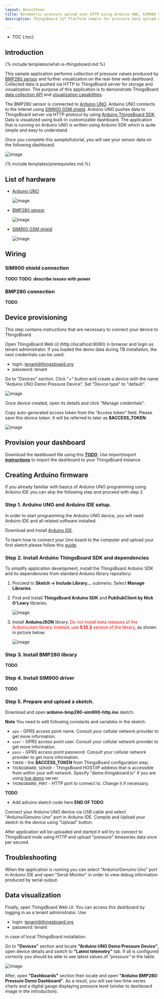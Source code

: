```yaml
---
layout: docwithnav
title: Barometric pressure upload over HTTP using Arduino UNO, SIM900 Shield and BPM280 sensor
description: ThingsBoard IoT Platform sample for pressure data upload over HTTP using Arduino UNO, SIM900 GSM shield and BMP280 sensor.

---
```


* TOC
{:toc}

## Introduction

{% include templates/what-is-thingsboard.md %}

This sample application performs collection of pressure values produced by [BMP280 sensor](https://www.bosch-sensortec.com/bst/products/all_products/bmp280) and further visualization on the real-time web dashboard.
Collected data is pushed via HTTP to ThingsBoard server for storage and visualization.
The purpose of this application is to demonstrate ThingsBoard [data collection API](/docs/user-guide/telemetry/) and [visualization capabilities](/docs/user-guide/visualization/).

The BMP280 sensor is connected to [Arduino UNO](https://en.wikipedia.org/wiki/Arduino).
Arduino UNO connects to the Intenet using [SIM900 GSM shield](https://www.amazon.com/SIM900-GPRS-Shield-module-Board/dp/B00X378PNQ).
Arduino UNO pushes data to ThingsBoard server via HTTP protocol by using [Arduino ThingsBoard SDK](https://github.com/thingsboard/ThingsBoard-Arduino-MQTT-SDK).
Data is visualized using built-in customizable dashboard.
The application that is running on Arduino UNO is written using Arduino SDK which is quite simple and easy to understand.

Once you complete this sample/tutorial, you will see your sensor data on the following dashboard.

![image](http://via.placeholder.com/640x360)

{% include templates/prerequisites.md %}

## List of hardware

 - [Arduino UNO](https://store.arduino.cc/product/GBX00066)

   ![image](/images/samples/arduino/pressure/arduino-uno-pinout.png)

 - [BMP280 sensor](https://www.bosch-sensortec.com/bst/products/all_products/bmp280)

   ![image](/images/samples/arduino/pressure/bmp280-sensor.jpg)

 - [SIM900 GSM shield](https://makeradvisor.com/tools/sim900-gsm-gprs-shield/)

   ![image](/images/samples/arduino/pressure/gsm-shield.jpg)

## Wiring

### SIM900 shield connection

**TODO**
**TODO: describe issues with power**

### BMP280 connection

**TODO**

## Device provisioning

This step contains instructions that are necessary to connect your device to ThingsBoard.

Open ThingsBoard Web UI (http://localhost:8080) in browser and login as tenant administrator.
If you loaded the demo data during TB installation, the next credentials can be used:

 - login: tenant@thingsboard.org
 - password: tenant

Go to "Devices" section. Click "+" button and create a device with the name "Arduino UNO Demo Pressure Device". Set "Device type" to "default".

![image](http://via.placeholder.com/640x360)

Once device created, open its details and click "Manage credentials".

Copy auto-generated access token from the "Access token" field. Please save this device token. It will be referred to later as **$ACCESS_TOKEN**.

![image](http://via.placeholder.com/640x360)

## Provision your dashboard

Download the dashboard file using this [**TODO**]().
Use import/export [**instructions**](/docs/user-guide/ui/dashboards/#dashboard-importexport) to import the dashboard to your ThingsBoard instance.

## Creating Arduino firmware

If you already familiar with basics of Arduino UNO programming using Arduino IDE you can skip the following step and proceed with step 2.

### Step 1. Arduino UNO and Arduino IDE setup.
In order to start programming the Arduino UNO device, you will need Arduino IDE and all related software installed.

Download and install [Arduino IDE](https://www.arduino.cc/en/Main/Software).

To learn how to connect your Uno board to the computer and upload your first sketch please follow this [guide](https://www.arduino.cc/en/Guide/ArduinoUno).

### Step 2. Install Arduino ThingsBoard SDK and dependencies

To simplify application development, install the ThingsBoard Arduino SDK and its dependencies from standard Arduino library repository:

1. Proceed to **Sketch -> Include Library...** submenu. Select **Manage Libraries**.

1. Find and install **ThingsBoard Arduino SDK** and **PubSubClient by Nick O'Leary** libraries.

   ![image](http://via.placeholder.com/640x360)

1. Install **ArduinoJSON** library. <span style="color:red">Do not install beta releases of the ArduinoJson library. Instead, use **5.13.3** version of the library</span>, as shown in picture below.

   ![image](http://via.placeholder.com/640x360)

### Step 3. Install BMP280 library

**TODO**

### Step 4. Install SIM900 driver

**TODO**

### Step 5. Prepare and upload a sketch.

Download and open **arduino-bmp280-sim900-http.ino** sketch.

**Note** You need to edit following constants and variables in the sketch:

- `apn` - GPRS access point name. Consult your cellular network provider to get more information.
- `user` - GPRS access point user. Consult your cellular network provider to get more information.
- `pass` - GPRS access point password. Consult your cellular network provider to get more information.
- `TOKEN` - the **$ACCESS_TOKEN** from ThingsBoard configuration step.
- `THINGSBOARD_SERVER` - ThingsBoard HOST/IP address that is accessible from within your wifi network. Specify "demo.thingsboard.io" if you are using [live demo](https://demo.thingsboard.io/) server.
- `THINGSBOARD_PORT` - HTTP port to connect to. Change it if necessary.

**TODO**
* Add adruino sketch code here
**END OF TODO**

Connect your Arduino UNO device via USB cable and select "Arduino/Genuino Uno" port in Arduino IDE. Compile and Upload your sketch to the device using "Upload" button.

After application will be uploaded and started it will try to connect to ThingsBoard node using HTTP and upload "pressure" timeseries data once per second.

## Troubleshooting

When the application is running you can select "Arduino/Genuino Uno" port in Arduino IDE and open "Serial Monitor" in order to view debug information produced by serial output.

## Data visualization

Finally, open ThingsBoard Web UI. You can access this dashboard by logging in as a tenant administrator. Use

 - login: tenant@thingsboard.org
 - password: tenant

in case of local ThingsBoard installation.

Go to **"Devices"** section and locate **"Arduino UNO Demo Pressure Device"**, open device details and switch to **"Latest telemetry"** tab.
If all is configured correctly you should be able to see latest values of *"pressure"* in the table.

![image](http://via.placeholder.com/640x360)

After, open **"Dashboards"** section then locate and open **"Arduino BMP280: Pressure Demo Dashboard"**.
As a result, you will see two time-series charts and a digital gauge displaying pressure level (similar to dashboard image in the introduction).
